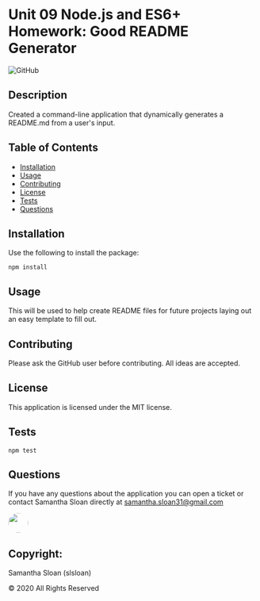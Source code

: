 # Unit 09 Node.js and ES6+ Homework: Good README Generator

  

  ![GitHub](https://img.shields.io/badge/License-MIT-yellow.svg)


  ## Description
  Created a command-line application that dynamically generates a README.md from a user's input.

  ## Table of Contents
  * [Installation](#installation)
  * [Usage](#usage)
  * [Contributing](#contributing)
  * [License](#license)
  * [Tests](#tests)
  * [Questions](#questions)

  ## Installation
  Use the following to install the package: 
  ```
  npm install
  ```
  
  ## Usage
  This will be used to help create README files for future projects laying out an easy template to fill out.

  ## Contributing
  Please ask the GitHub user before contributing. All ideas are accepted.

  ## License
  This application is licensed under the MIT license.
  
  ## Tests
  ```
  npm test
  ```

  ## Questions
  If you have any questions about the application you can open a ticket or contact Samantha Sloan directly at samantha.sloan31@gmail.com

  

  <img src="https://avatars.githubusercontent.com/slsloan" style="width: 40px; hight:40px; border-radius:100%">


  ## Copyright:

  Samantha Sloan (slsloan)

  © 2020 All Rights Reserved
  
